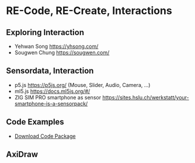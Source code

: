# RE-Code, RE-Create, Interactions 

## Exploring Interaction 
* Yehwan Song https://yhsong.com/ 
* Sougwen Chung https://sougwen.com/



## Sensordata, Interaction 
* p5.js https://p5js.org/  (Mouse, Slider, Audio, Camera, ...)
* ml5.js https://docs.ml5js.org/#/ 
* ZIG SIM PRO smartphone as sensor https://sites.hslu.ch/werkstatt/your-smartphone-is-a-sensorpack/



## Code Examples 
* <a href="https://github.com/digitalideation/colabor2025/blob/main/2025-05-02-Recode-Recreate-Interaction/Download.zip">Download Code Package </a>


## AxiDraw 
